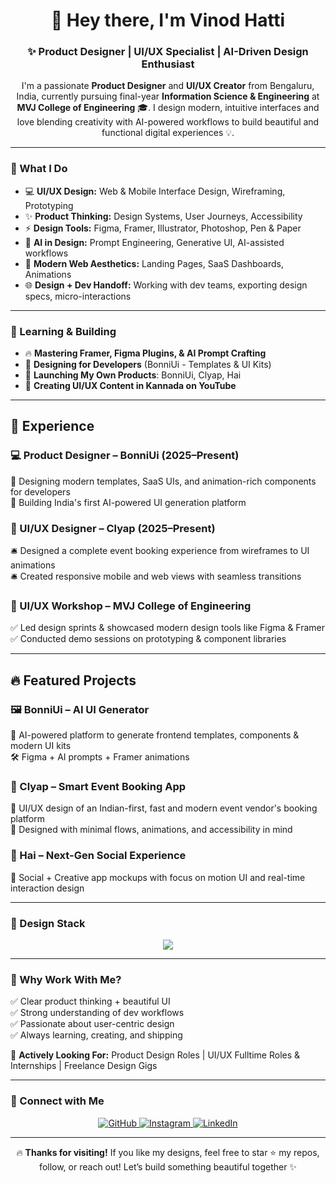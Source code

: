 <h1 align="center">🎨 Hey there, I'm Vinod Hatti</h1>
<h3 align="center">✨ Product Designer | UI/UX Specialist | AI-Driven Design Enthusiast</h3>

<p align="center">
  I'm a passionate <b>Product Designer</b> and <b>UI/UX Creator</b> from Bengaluru, India, currently pursuing final-year <b>Information Science & Engineering</b> at <b>MVJ College of Engineering</b> 🎓.  
  I design modern, intuitive interfaces and love blending creativity with AI-powered workflows to build beautiful and functional digital experiences 💡.
</p>

---

### 🎨 What I Do  
- 💻 **UI/UX Design:** Web & Mobile Interface Design, Wireframing, Prototyping  
- ✨ **Product Thinking:** Design Systems, User Journeys, Accessibility  
- ⚡ **Design Tools:** Figma, Framer, Illustrator, Photoshop, Pen & Paper  
- 🤖 **AI in Design:** Prompt Engineering, Generative UI, AI-assisted workflows  
- 📱 **Modern Web Aesthetics:** Landing Pages, SaaS Dashboards, Animations  
- 🌐 **Design + Dev Handoff:** Working with dev teams, exporting design specs, micro-interactions

---

### 🧠 Learning & Building  
- 🔥 **Mastering Framer, Figma Plugins, & AI Prompt Crafting**  
- 🌟 **Designing for Developers** (BonniUi - Templates & UI Kits)  
- 🚀 **Launching My Own Products**: BonniUi, Clyap, Hai  
- 🎥 **Creating UI/UX Content in Kannada on YouTube**

---

## 💼 Experience  

### 💻 Product Designer – BonniUi (2025–Present)  
🎯 Designing modern templates, SaaS UIs, and animation-rich components for developers  
🎯 Building India's first AI-powered UI generation platform  

### 🛫 UI/UX Designer – Clyap (2025–Present)  
🛎️ Designed a complete event booking experience from wireframes to UI animations  
🛎️ Created responsive mobile and web views with seamless transitions  

### 🧠 UI/UX Workshop – MVJ College of Engineering  
✅ Led design sprints & showcased modern design tools like Figma & Framer  
✅ Conducted demo sessions on prototyping & component libraries  

---

## 🔥 Featured Projects  

### 🖼️ BonniUi – AI UI Generator  
🎯 AI-powered platform to generate frontend templates, components & modern UI kits  
🛠️ Figma + AI prompts + Framer animations  

### 🧠 Clyap – Smart Event Booking App  
🚀 UI/UX design of an Indian-first, fast and modern event vendor's booking platform  
🎨 Designed with minimal flows, animations, and accessibility in mind  

### 📱 Hai – Next-Gen Social Experience  
💬 Social + Creative app mockups with focus on motion UI and real-time interaction design  

---

### 🧰 Design Stack  

<p align="center">
  <img src="https://skillicons.dev/icons?i=figma,ai,ps,xd,html,css,tailwind,github,sketch" />
</p>

---

### 💫 Why Work With Me?  
✅ Clear product thinking + beautiful UI  
✅ Strong understanding of dev workflows  
✅ Passionate about user-centric design  
✅ Always learning, creating, and shipping

🚀 **Actively Looking For:** Product Design Roles | UI/UX Fulltime Roles & Internships | Freelance Design Gigs

---

### 🔗 Connect with Me  
<p align="center">
  <a href="https://github.com/VinodHatti7019">
    <img src="https://img.shields.io/badge/GitHub-%23121011.svg?style=for-the-badge&logo=github&logoColor=white" alt="GitHub">
  </a>
  <a href="https://www.instagram.com/vinodhatti">
    <img src="https://img.shields.io/badge/Instagram-%23E4405F.svg?style=for-the-badge&logo=instagram&logoColor=white" alt="Instagram">
  </a>
  <a href="https://www.linkedin.com/in/vinodhatti/">
    <img src="https://img.shields.io/badge/LinkedIn-%230077B5.svg?style=for-the-badge&logo=linkedin&logoColor=white" alt="LinkedIn">
  </a>
</p>

---

<p align="center">
🔥 <b>Thanks for visiting!</b> If you like my designs, feel free to star ⭐ my repos, follow, or reach out!  
Let’s build something beautiful together ✨
</p>
